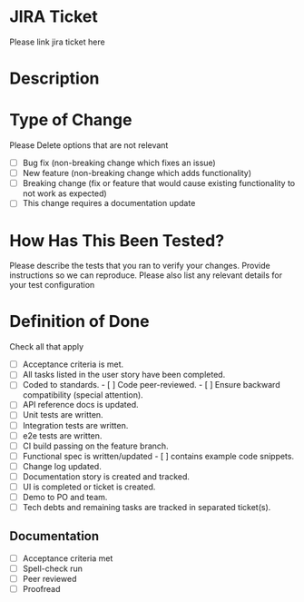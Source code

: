 # JIRA Ticket

Please link jira ticket here

# Description

# Type of Change

Please Delete options that are not relevant

- [ ] Bug fix (non-breaking change which fixes an issue)
- [ ] New feature (non-breaking change which adds functionality)
- [ ] Breaking change (fix or feature that would cause existing functionality to not work as expected)
- [ ] This change requires a documentation update

# How Has This Been Tested?

Please describe the tests that you ran to verify your changes. Provide instructions so we can reproduce. Please also list any relevant details for your test configuration

# Definition of Done

Check all that apply

- [ ] Acceptance criteria is met.
- [ ] All tasks listed in the user story have been completed.
- [ ] Coded to standards. - [ ] Code peer-reviewed. - [ ] Ensure backward compatibility (special attention).
- [ ] API reference docs is updated.
- [ ] Unit tests are written.
- [ ] Integration tests are written.
- [ ] e2e tests are written.
- [ ] CI build passing on the feature branch.
- [ ] Functional spec is written/updated - [ ] contains example code snippets.
- [ ] Change log updated.
- [ ] Documentation story is created and tracked.
- [ ] UI is completed or ticket is created.
- [ ] Demo to PO and team.
- [ ] Tech debts and remaining tasks are tracked in separated ticket(s).

## Documentation

- [ ] Acceptance criteria met
- [ ] Spell-check run
- [ ] Peer reviewed
- [ ] Proofread
